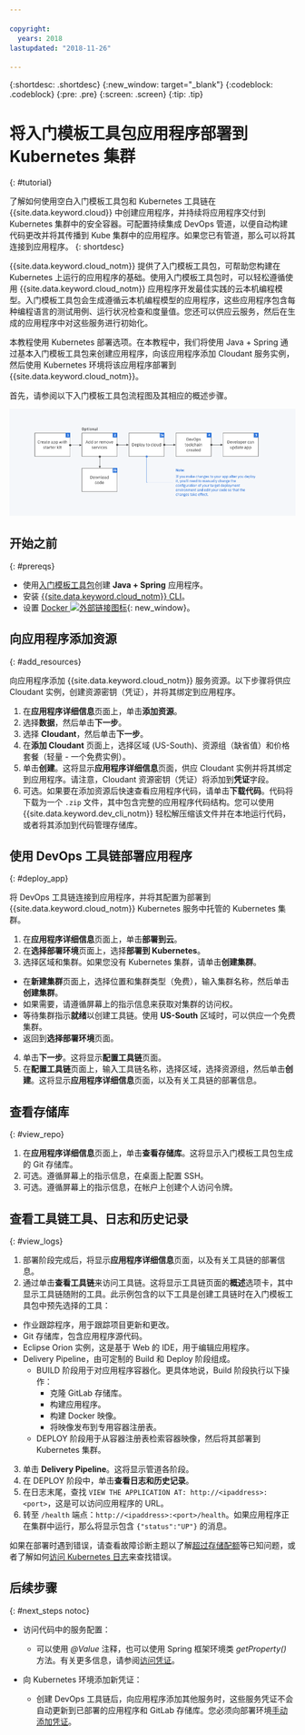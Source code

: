 ```yaml
---

copyright:
  years: 2018
lastupdated: "2018-11-26"

---
```


{:shortdesc: .shortdesc}
{:new_window: target="_blank"}
{:codeblock: .codeblock}
{:pre: .pre}
{:screen: .screen}
{:tip: .tip}

# 将入门模板工具包应用程序部署到 Kubernetes 集群
{: #tutorial}

了解如何使用空白入门模板工具包和 Kubernetes 工具链在 {{site.data.keyword.cloud}} 中创建应用程序，并持续将应用程序交付到 Kubernetes 集群中的安全容器。可配置持续集成 DevOps 管道，以便自动构建代码更改并将其传播到 Kube 集群中的应用程序。如果您已有管道，那么可以将其连接到应用程序。
{: shortdesc}

{{site.data.keyword.cloud_notm}} 提供了入门模板工具包，可帮助您构建在 Kubernetes 上运行的应用程序的基础。使用入门模板工具包时，可以轻松遵循使用 {{site.data.keyword.cloud_notm}} 应用程序开发最佳实践的云本机编程模型。入门模板工具包会生成遵循云本机编程模型的应用程序，这些应用程序包含每种编程语言的测试用例、运行状况检查和度量值。您还可以供应云服务，然后在生成的应用程序中对这些服务进行初始化。

本教程使用 Kubernetes 部署选项。在本教程中，我们将使用 Java + Spring 通过基本入门模板工具包来创建应用程序，向该应用程序添加 Cloudant 服务实例，然后使用 Kubernetes 环境将该应用程序部署到 {{site.data.keyword.cloud_notm}}。

首先，请参阅以下入门模板工具包流程图及其相应的概述步骤。

![入门模板工具包流程图](../images/starterkit-flow.png) 

## 开始之前
{: #prereqs}

* 使用[入门模板工具包](/docs/apps/tutorials/tutorial_starter-kit.html)创建 **Java + Spring** 应用程序。
* 安装 [{{site.data.keyword.cloud_notm}} CLI](/docs/cli/index.html)。
* 设置 [Docker ![外部链接图标](../../icons/launch-glyph.svg "外部链接图标")](https://www.docker.com/get-started){: new_window}。

## 向应用程序添加资源
{: #add_resources}

向应用程序添加 {{site.data.keyword.cloud_notm}} 服务资源。以下步骤将供应 Cloudant 实例，创建资源密钥（凭证），并将其绑定到应用程序。

1. 在**应用程序详细信息**页面上，单击**添加资源**。
2. 选择**数据**，然后单击**下一步**。
3. 选择 **Cloudant**，然后单击**下一步**。
4. 在**添加 Cloudant** 页面上，选择区域 (US-South)、资源组（缺省值）和价格套餐（轻量 - 一个免费实例）。
5. 单击**创建**。这将显示**应用程序详细信息**页面，供应 Cloudant 实例并将其绑定到应用程序。请注意，Cloudant 资源密钥（凭证）将添加到**凭证**字段。
6. 可选。如果要在添加资源后快速查看应用程序代码，请单击**下载代码**。代码将下载为一个 `.zip` 文件，其中包含完整的应用程序代码结构。您可以使用 {{site.data.keyword.dev_cli_notm}} 轻松解压缩该文件并在本地运行代码，或者将其添加到代码管理存储库。

## 使用 DevOps 工具链部署应用程序
{: #deploy_app}

将 DevOps 工具链连接到应用程序，并将其配置为部署到 {{site.data.keyword.cloud_notm}} Kubernetes 服务中托管的 Kubernetes 集群。

1. 在**应用程序详细信息**页面上，单击**部署到云**。
2. 在**选择部署环境**页面上，选择**部署到 Kubernetes**。
3. 选择区域和集群。如果您没有 Kubernetes 集群，请单击**创建集群**。
  * 在**新建集群**页面上，选择位置和集群类型（免费），输入集群名称，然后单击**创建集群**。
  * 如果需要，请遵循屏幕上的指示信息来获取对集群的访问权。
  * 等待集群指示**就绪**以创建工具链。使用 **US-South** 区域时，可以供应一个免费集群。
  * 返回到**选择部署环境**页面。
4. 单击**下一步**。这将显示**配置工具链**页面。
5. 在**配置工具链**页面上，输入工具链名称，选择区域，选择资源组，然后单击**创建**。这将显示**应用程序详细信息**页面，以及有关工具链的部署信息。

## 查看存储库
{: #view_repo}

1. 在**应用程序详细信息**页面上，单击**查看存储库**。这将显示入门模板工具包生成的 Git 存储库。
2. 可选。遵循屏幕上的指示信息，在桌面上配置 SSH。
3. 可选。遵循屏幕上的指示信息，在帐户上创建个人访问令牌。

## 查看工具链工具、日志和历史记录
{: #view_logs}

1. 部署阶段完成后，将显示**应用程序详细信息**页面，以及有关工具链的部署信息。
2. 通过单击**查看工具链**来访问工具链。这将显示工具链页面的**概述**选项卡，其中显示工具链随附的工具。此示例包含的以下工具是创建工具链时在入门模板工具包中预先选择的工具：
  * 作业跟踪程序，用于跟踪项目更新和更改。
  * Git 存储库，包含应用程序源代码。
  * Eclipse Orion 实例，这是基于 Web 的 IDE，用于编辑应用程序。
  * Delivery Pipeline，由可定制的 Build 和 Deploy 阶段组成。
	 * BUILD 阶段用于对应用程序容器化。更具体地说，Build 阶段执行以下操作：
	   * 克隆 GitLab 存储库。
	   * 构建应用程序。
	   * 构建 Docker 映像。
	   * 将映像发布到专用容器注册表。
	 * DEPLOY 阶段用于从容器注册表检索容器映像，然后将其部署到 Kubernetes 集群。
3. 单击 **Delivery Pipeline**。这将显示管道各阶段。
4. 在 DEPLOY 阶段中，单击**查看日志和历史记录**。
5. 在日志末尾，查找 `VIEW THE APPLICATION AT: http://<ipaddress>:<port>`，这是可以访问应用程序的 URL。
6. 转至 `/health` 端点：`http://<ipaddress>:<port>/health`。如果应用程序正在集群中运行，那么将显示包含 `{"status":"UP"}` 的消息。

如果在部署时遇到错误，请查看故障诊断主题以了解[超过存储配额](/docs/apps/ts_apps.html#exceed_quota)等已知问题，或者了解如何[访问 Kubernetes 日志](/docs/apps/ts_apps.html#access_kube_logs)来查找错误。

## 后续步骤
{: #next_steps notoc}

* 访问代码中的服务配置：
	- 可以使用 _@Value_ 注释，也可以使用 Spring 框架环境类 _getProperty()_ 方法。有关更多信息，请参阅[访问凭证](/docs/java-spring/configuration.html#configuration#accessing-credentials)。

* 向 Kubernetes 环境添加新凭证：
	- 创建 DevOps 工具链后，向应用程序添加其他服务时，这些服务凭证不会自动更新到已部署的应用程序和 GitLab 存储库。您必须向部署环境[手动添加凭证](/docs/apps/creds_kube.html#sk_kube)。
